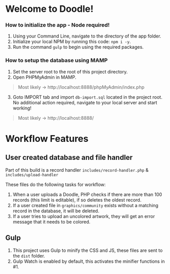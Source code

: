 # Welcome to Doodle!
### How to initialize the app - Node required!

1. Using your Command Line, navigate to the directory of the app folder.
2. Initialize your local NPM by running this code: `npm i -y`.
3. Run the command `gulp` to begin using the required packages.

### How to setup the database using MAMP
1. Set the server root to the root of this project directory.
2. Open PHPMyAdmin in MAMP.
> Most likely -> http://localhost:8888/phpMyAdmin/index.php
3. Goto IMPORT tab and import `db-import.sql` located in the project root. No additional action required, navigate to your local server and start working!
> Most likely -> http://localhost:8888/

# Workflow Features

## User created database and file handler

Part of this build is a record handler `includes/record-handler.php` & `includes/upload-handler`

These files do the following tasks for workflow:

1. When a user uploads a Doodle, PHP checks if there are more than 100 records (this limit is editable), if so deletes the oldest record.
2. If a user created file in `graphics/community` exists without a matching record in the database, it will be deleted.
3. If a user tries to upload an uncolored artwork, they will get an error message that it needs to be colored.

## Gulp

1. This project uses Gulp to minify the CSS and JS, these files are sent to the `dist` folder.
2. Gulp Watch is enabled by default, this activates the minifier functions in #1.